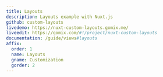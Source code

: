 ```yaml
---
title: Layouts
description: Layouts example with Nuxt.js
github: custom-layouts
livedemo: https://nuxt-custom-layouts.gomix.me/
liveedit: https://gomix.com/#!/project/nuxt-custom-layouts
documentation: /guide/views#layouts
affix:
  order: 1
  name: Layouts
  gname: Customization
  gorder: 2
---
```

